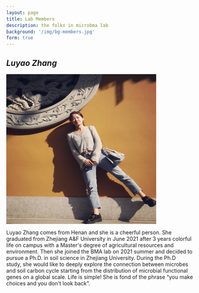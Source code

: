 ```yaml
---
layout: page
title: Lab Members
description: the folks in microbma lab
background: '/img/bg-members.jpg'
form: true
---
```


## *Luyao Zhang*

<img src="members/zly.jpg" height="400" width="400" align="middle">

Luyao Zhang comes from Henan and she is a cheerful person. She graduated from Zhejiang A&F University in June 2021 after 3 years colorful life on campus with a Master's degree of agricultural resources and environment. Then she joined the BMA lab on 2021 summer and decided to pursue a Ph.D. in soil science in Zhejiang University. During the Ph.D study, she would like to deeply explore the connection between microbes and soil carbon cycle starting from the distribution of microbial functional genes on a global scale. Life is simple! She is fond of the phrase “you make choices and you don't look back”.
